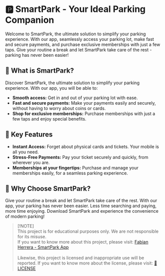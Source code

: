 # 🅿️ SmartPark - Your Ideal Parking Companion

Welcome to SmartPark, the ultimate solution to simplify your parking experience. With our app, seamlessly access your parking lot, make fast and secure payments, and purchase exclusive memberships with just a few taps. Give your routine a break and let SmartPark take care of the rest - parking has never been easier!

## 🚗 What is SmartPark?

Discover SmartPark, the ultimate solution to simplify your parking experience. With our app, you will be able to:

- **Smooth access:** Get in and out of your parking lot with ease.
- **Fast and secure payments:** Make your payments easily and securely, without having to worry about coins or cards.
- **Shop for exclusive memberships:** Purchase memberships with just a few taps and enjoy special benefits.

## 🔑 Key Features

- **Instant Access:** Forget about physical cards and tickets. Your mobile is all you need.
- **Stress-Free Payments:** Pay your ticket securely and quickly, from wherever you are.
- **Memberships at your fingertips:** Purchase and manage your memberships easily, for a seamless parking experience.

## 🎯 Why Choose SmartPark?

Give your routine a break and let SmartPark take care of the rest. With our app, your parking has never been easier. Less time searching and paying, more time enjoying. Download SmartPark and experience the convenience of modern parking!

> [!NOTE]\
> This project is for educational purposes only. We are not responsible for its misuse. \
> If you want to know more about this project, please visit: [Fabian Herrera - SmartPark App](https://fabianh.dev/projects/smartpark)\
> \
> Likewise, this project is licensed and inappropriate use will be reported. If you want to know more about the license, please visit: [🔑 LICENSE]()
